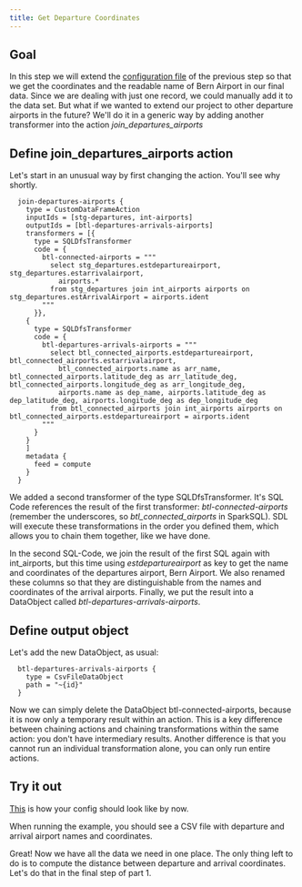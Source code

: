 ```yaml
---
title: Get Departure Coordinates
---
```


## Goal

In this step we will extend the [configuration file](../config-examples/application-part1-compute-join.conf) of the previous step
so that we get the coordinates and the readable name of Bern Airport in our final data.
Since we are dealing with just one record, we could manually add it to the data set.
But what if we wanted to extend our project to other departure airports in the future?
We'll do it in a generic way by adding another transformer into the action *join_departures_airports*

## Define join_departures_airports action

Let's start in an unusual way by first changing the action. You'll see why shortly.
```
  join-departures-airports {
    type = CustomDataFrameAction
    inputIds = [stg-departures, int-airports]
    outputIds = [btl-departures-arrivals-airports]
    transformers = [{
      type = SQLDfsTransformer
      code = {
        btl-connected-airports = """
          select stg_departures.estdepartureairport, stg_departures.estarrivalairport, 
            airports.*
          from stg_departures join int_airports airports on stg_departures.estArrivalAirport = airports.ident
        """
      }},
    {
      type = SQLDfsTransformer
      code = {
        btl-departures-arrivals-airports = """
          select btl_connected_airports.estdepartureairport, btl_connected_airports.estarrivalairport,
            btl_connected_airports.name as arr_name, btl_connected_airports.latitude_deg as arr_latitude_deg, btl_connected_airports.longitude_deg as arr_longitude_deg,
            airports.name as dep_name, airports.latitude_deg as dep_latitude_deg, airports.longitude_deg as dep_longitude_deg
          from btl_connected_airports join int_airports airports on btl_connected_airports.estdepartureairport = airports.ident
        """
      }
    }    
    ]
    metadata {
      feed = compute
    }
  }
```
We added a second transformer of the type SQLDfsTransformer.
It's SQL Code references the result of the first transformer: *btl-connected-airports* (remember the underscores, so *btl_connected_airports* in SparkSQL).
SDL will execute these transformations in the order you defined them, which allows you to chain them together, like we have done.

In the second SQL-Code, we join the result of the first SQL again with int_airports, but this time using *estdepartureairport* as key
to get the name and coordinates of the departures airport, Bern Airport.
We also renamed these columns so that they are distinguishable from the names and coordinates of the arrival airports.
Finally, we put the result into a DataObject called *btl-departures-arrivals-airports*.

## Define output object

Let's add the new DataObject, as usual:
```
  btl-departures-arrivals-airports {
    type = CsvFileDataObject
    path = "~{id}"
  }
```
Now we can simply delete the DataObject btl-connected-airports, because it is now only a temporary result within an action.
This is a key difference between chaining actions and chaining transformations within the same action:
you don't have intermediary results. 
Another difference is that you cannot run an individual transformation alone, you can only run entire actions.


## Try it out

[This](../config-examples/application-part1-compute-dep-arr.conf) is how your config should look like by now.

When running the example, you should see a CSV file with departure and arrival airport names and coordinates.

Great! Now we have all the data we need in one place. The only thing left to do is to compute the distance
between departure and arrival coordinates. Let's do that in the final step of part 1.
